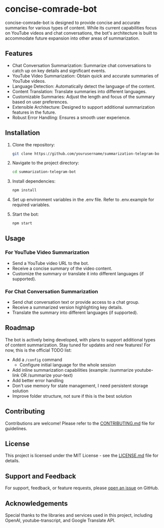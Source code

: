 # concise-comrade-bot

concise-comrade-bot is designed to provide concise and accurate summaries for various types of content. While its current capabilities focus on YouTube videos and chat conversations, the bot's architecture is built to accommodate future expansion into other areas of summarization.

## Features

- Chat Conversation Summarization: Summarize chat conversations to catch up on key details and significant events.
- YouTube Video Summarization: Obtain quick and accurate summaries of YouTube videos.
- Language Detection: Automatically detect the language of the content.
- Content Translation: Translate summaries into different languages.
- Customizable Summaries: Adjust the length and focus of the summary based on user preferences.
- Extensible Architecture: Designed to support additional summarization features in the future.
- Robust Error Handling: Ensures a smooth user experience.

## Installation

1. Clone the repository:

   ```bash
   git clone https://github.com/yourusername/summarization-telegram-bot.git
   ```

2. Navigate to the project directory:

   ```bash
   cd summarization-telegram-bot
   ```

3. Install dependencies:

   ```bash
   npm install
   ```

4. Set up environment variables in the .env file. Refer to .env.example for required variables.

5. Start the bot:

   ```bash
   npm start
   ```

## Usage

### For YouTube Video Summarization

- Send a YouTube video URL to the bot.
- Receive a concise summary of the video content.
- Customize the summary or translate it into different languages (if supported).

### For Chat Conversation Summarization

- Send chat conversation text or provide access to a chat group.
- Receive a summarized version highlighting key details.
- Translate the summary into different languages (if supported).

## Roadmap

The bot is actively being developed, with plans to support additional types of content summarization. Stay tuned for updates and new features! For now, this is the official TODO list:

- Add a `/config` command
  - Configure initial language for the whole session
- Add inline summarization capabilities (example: /summarize youtube-link OR /summarize your-text)
- Add better error handling
- Don't use memory for state management, I need persistent storage solution
- Improve folder structure, not sure if this is the best solution

## Contributing

Contributions are welcome! Please refer to the [CONTRIBUTING.md](CONTRIBUTING.md) file for guidelines.

## License

This project is licensed under the MIT License - see the [LICENSE.md](LICENSE.md) file for details.

## Support and Feedback

For support, feedback, or feature requests, please [open an issue](https://github.com/mihailmariusiondev/concise-comrate-bot/issues) on GitHub.

## Acknowledgements

Special thanks to the libraries and services used in this project, including OpenAI, youtube-transcript, and Google Translate API.
